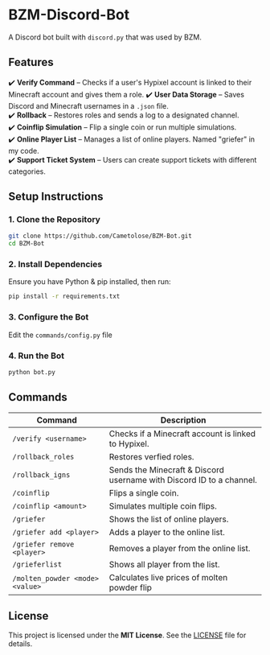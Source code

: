 # BZM-Discord-Bot

A Discord bot built with `discord.py` that was used by BZM.

## **Features**
✔️ **Verify Command** – Checks if a user's Hypixel account is linked to their Minecraft account and gives them a role. 
✔️ **User Data Storage** – Saves Discord and Minecraft usernames in a `.json` file.  
✔️ **Rollback** – Restores roles and sends a log to a designated channel.  
✔️ **Coinflip Simulation** – Flip a single coin or run multiple simulations.  
✔️ **Online Player List** – Manages a list of online players. Named "griefer" in my code.  
✔️ **Support Ticket System** – Users can create support tickets with different categories.  

## **Setup Instructions**

### **1. Clone the Repository**
```sh
git clone https://github.com/Cametolose/BZM-Bot.git
cd BZM-Bot
```

### **2. Install Dependencies**
Ensure you have Python & pip installed, then run:  
```sh
pip install -r requirements.txt
```

### **3. Configure the Bot**
Edit the `commands/config.py` file  

### **4. Run the Bot**
```sh
python bot.py
```

## **Commands**
| Command | Description |
|---------|-------------|
| `/verify <username>` | Checks if a Minecraft account is linked to Hypixel. |
| `/rollback_roles` | Restores verfied roles. |
| `/rollback_igns` | Sends the Minecraft & Discord username with Discord ID to a channel. |
| `/coinflip` | Flips a single coin. |
| `/coinflip <amount>` | Simulates multiple coin flips. |
| `/griefer` | Shows the list of online players. |
| `/griefer add <player>` | Adds a player to the online list. |
| `/griefer remove <player>` | Removes a player from the online list. |
| `/grieferlist` | Shows all player from the list. |
| `/molten_powder <mode> <value>` | Calculates live prices of molten powder flip |

## **License**
This project is licensed under the **MIT License**. See the [LICENSE](LICENSE) file for details.  
